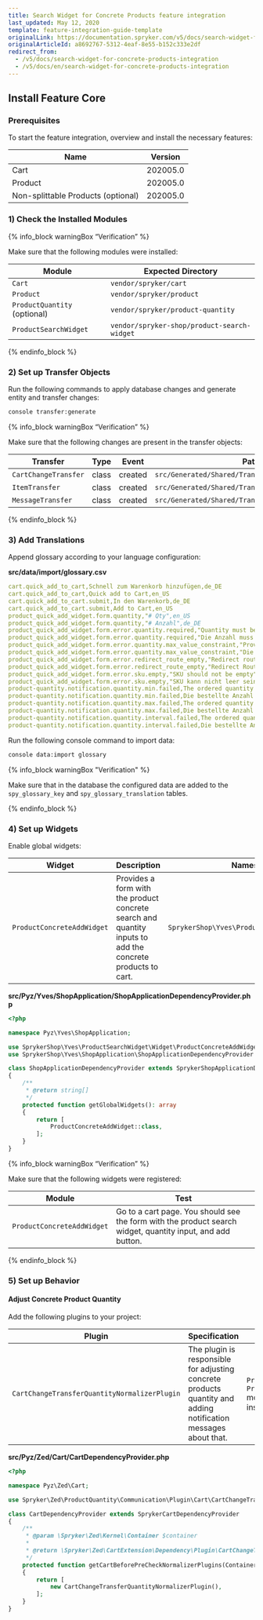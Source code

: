 ```yaml
---
title: Search Widget for Concrete Products feature integration
last_updated: May 12, 2020
template: feature-integration-guide-template
originalLink: https://documentation.spryker.com/v5/docs/search-widget-for-concrete-products-integration
originalArticleId: a8692767-5312-4eaf-8e55-b152c333e2df
redirect_from:
  - /v5/docs/search-widget-for-concrete-products-integration
  - /v5/docs/en/search-widget-for-concrete-products-integration
---
```


## Install Feature Core

### Prerequisites

To start the feature integration, overview and install the necessary features:

| Name | Version |
| --- | --- |
| Cart | 202005.0 |
| Product | 202005.0 |
| Non-splittable Products (optional) | 202005.0 |

### 1) Check the Installed Modules

{% info_block warningBox “Verification” %}

Make sure that the following modules were installed:

| Module | Expected Directory |
| --- | --- |
| `Cart` | `vendor/spryker/cart` |
| `Product` | `vendor/spryker/product` |
| `ProductQuantity` (optional) | `vendor/spryker/product-quantity` |
| `ProductSearchWidget` | `vendor/spryker-shop/product-search-widget` |

{% endinfo_block %}

### 2) Set up Transfer Objects

Run the following commands to apply database changes and generate entity and transfer changes:

```bash
console transfer:generate
```

{% info_block warningBox “Verification” %}

Make sure that the following changes are present in the transfer objects:

| Transfer | Type | Event | Path |
| --- | --- | --- | --- |
| `CartChangeTransfer` | class | created | `src/Generated/Shared/Transfer/CartChangeTransfer` |
| `ItemTransfer` | class | created |`src/Generated/Shared/Transfer/ItemTransfer`  |
| `MessageTransfer` | class | created | `src/Generated/Shared/Transfer/MessageTransfer` |

{% endinfo_block %}

### 3) Add Translations

Append glossary according to your language configuration:

**src/data/import/glossary.csv**

```yaml
cart.quick_add_to_cart,Schnell zum Warenkorb hinzufügen,de_DE
cart.quick_add_to_cart,Quick add to Cart,en_US
cart.quick_add_to_cart.submit,In den Warenkorb,de_DE
cart.quick_add_to_cart.submit,Add to Cart,en_US
product_quick_add_widget.form.quantity,"# Qty",en_US
product_quick_add_widget.form.quantity,"# Anzahl",de_DE
product_quick_add_widget.form.error.quantity.required,"Quantity must be at least 1",en_US
product_quick_add_widget.form.error.quantity.required,"Die Anzahl muss mindestens 1 sein",de_DE
product_quick_add_widget.form.error.quantity.max_value_constraint,"Provided quantity is too high",en_US
product_quick_add_widget.form.error.quantity.max_value_constraint,"Die Menge ist leider zu groß",de_DE
product_quick_add_widget.form.error.redirect_route_empty,"Redirect router should not be empty",en_US
product_quick_add_widget.form.error.redirect_route_empty,"Redirect Router kann nicht leer sein",de_DE
product_quick_add_widget.form.error.sku.empty,"SKU should not be empty",en_US
product_quick_add_widget.form.error.sku.empty,"SKU kann nicht leer sein",de_DE
product-quantity.notification.quantity.min.failed,The ordered quantity was adjusted to the next possible quantity for the article because minimum quantity is %min%.,en_US
product-quantity.notification.quantity.min.failed,Die bestellte Anzahl erfüllt nicht die Anforderungen für dieses Produkt. Mindestanzahl ist %min%.,de_DE
product-quantity.notification.quantity.max.failed,The ordered quantity was adjusted to the next possible quantity for the article because maximum quantity is %max%.,en_US
product-quantity.notification.quantity.max.failed,Die bestellte Anzahl erfüllt nicht die Anforderungen für dieses Produkt. Maximalanzahl ist %max%.,de_DE
product-quantity.notification.quantity.interval.failed,The ordered quantity was adjusted to the next possible quantity for the article because quantity step is %step%.,en_US
product-quantity.notification.quantity.interval.failed,Die bestellte Anzahl erfüllt nicht die Anforderungen für dieses Produkt. Intervallgröße ist %step%.,de_DE
```
    
Run the following console command to import data:

```bash
console data:import glossary
```

{% info_block warningBox "Verification" %}

Make sure that in the database the configured data are added to the `spy_glossary_key` and `spy_glossary_translation` tables.

{% endinfo_block %}

### 4) Set up Widgets

Enable global widgets:

| Widget | Description | Namespace |
| --- | --- | --- |
| `ProductConcreteAddWidget` | Provides a form with the product concrete search and quantity inputs to add the concrete products to cart. | `SprykerShop\Yves\ProductSearchWidget\Widget` |

**src/Pyz/Yves/ShopApplication/ShopApplicationDependencyProvider.php**

```php
<?php

namespace Pyz\Yves\ShopApplication;

use SprykerShop\Yves\ProductSearchWidget\Widget\ProductConcreteAddWidget;
use SprykerShop\Yves\ShopApplication\ShopApplicationDependencyProvider as SprykerShopApplicationDependencyProvider;

class ShopApplicationDependencyProvider extends SprykerShopApplicationDependencyProvider
{
	/**
	 * @return string[]
	 */
	protected function getGlobalWidgets(): array
	{
		return [
			ProductConcreteAddWidget::class,
		];
	}
}
```

{% info_block warningBox “Verification” %}

Make sure that the following widgets were registered:

| Module | Test |
| --- | --- |
| `ProductConcreteAddWidget` | Go to a cart page. You should see the form with the product search widget, quantity input, and add button. |

{% endinfo_block %}

### 5) Set up Behavior

#### Adjust Concrete Product Quantity

Add the following plugins to your project:

| Plugin | Specification | Prerequisites | Namespace |
| --- | --- | --- | --- |
| `CartChangeTransferQuantityNormalizerPlugin` | The plugin is responsible for adjusting concrete products quantity and adding notification messages about that. | `ProductQuantity` and `ProductQuantityStorage` modules should be installed. | `Spryker\Zed\ProductQuantity\Communication\Plugin\Cart\CartChangeTransferQuantityNormalizerPlugin` |

**src/Pyz/Zed/Cart/CartDependencyProvider.php**

```php
<?php

namespace Pyz\Zed\Cart;

use Spryker\Zed\ProductQuantity\Communication\Plugin\Cart\CartChangeTransferQuantityNormalizerPlugin;

class CartDependencyProvider extends SprykerCartDependencyProvider
{
	/**
	 * @param \Spryker\Zed\Kernel\Container $container
	 *
	 * @return \Spryker\Zed\CartExtension\Dependency\Plugin\CartChangeTransferNormalizerPluginInterface[]
	 */
	protected function getCartBeforePreCheckNormalizerPlugins(Container $container): array
	{
		return [
			new CartChangeTransferQuantityNormalizerPlugin(),
		];
	}
}
```

